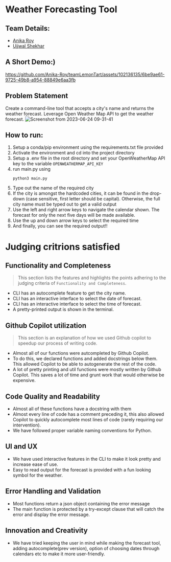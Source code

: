 # Weather Forecasting Tool
## Team Details:
- [Anika Roy](https://www.linkedin.com/in/anika-roy-210379223/)
- [Ujjwal Shekhar](https://www.linkedin.com/in/ujjwal-shekhar-iiith/)

## A Short Demo:)



https://github.com/Anika-Roy/teamLemonTart/assets/102136135/6be9ae61-9725-49b8-a954-88849e6aa3fb




## Problem Statement

Create a command-line tool that accepts a city's name and returns the weather forecast. Leverage Open Weather Map API to get the weather forecast.
![Screenshot from 2023-06-24 09-31-41](https://github.com/Fastest-Coder-First/teamLemonTart/assets/102136135/041b4c28-5a69-4c74-9b3d-3d89984356c4)

## How to run:
1. Setup a conda/pip environment using the requirements.txt file provided
2. Activate the environment and cd into the project directory
3. Setup a .env file in the root directory and set your OpenWeatherMap API key to the variable `OPENWEATHERMAP_API_KEY`
4. run main.py using
     ```
     python3 main.py
     ```
5. Type out the name of the required city
6. If the city is amongst the hardcoded cities, it can be found in the drop-down (case sensitive, first letter should be capital). Otherwise, the full city name must be typed out to get a valid output
7. Use the left and right arrow keys to navigate the calendar shown. The forecast for only the next five days will be made available.
8. Use the up and down arrow keys to select the required time
9. And finally, you can see the required output!!
    
# Judging critrions satisfied
## Functionality and Completeness
> This section lists the features and highlights the points adhering to the judging criteria of `Functionality and Completeness`.

- CLI has an autocomplete feature to get the city name.
- CLI has an interactive interface to select the date of forecast.
- CLI has an interactive interface to select the time of forecast.
- A pretty-printed output is shown in the terminal.

## Github Copilot utilization
> This section is an explanation of how we used Github copilot to speedup our process of writing code.

- Almost all of our functions were autcompleted by Github Copilot.
- To do this, we declared functions and added docstrings below them. This allowed Copilot to be able to autogenerate the rest of the code.
- A lot of pretty printing and util functions were mostly written by Github Copilot. This saves a lot of time and grunt work that would otherwise be expensive.

## Code Quality and Readability
- Almost all of these functions have a docstring with them
- Almost every line of code has a comment preceding it, this also allowed Copilot to quickly autocomplete most lines of code (rarely requiring our intervention).
- We have followed proper variable naming conventions for Python.

## UI and UX
- We have used interactive features in the CLI to make it look pretty and increase ease of use.
- Easy to read output for the forecast is provided with a fun looking symbol for the weather.

## Error Handling and Validation
- Most functions return a json object containing the error message
- The main function is protected by a try-except clause that will catch the error and display the error message.

## Innovation and Creativity
- We have tried keeping the user in mind while making the forecast tool, adding autocomplete(prev version), option of choosing dates through calendars etc to make it more user-friendly. 
